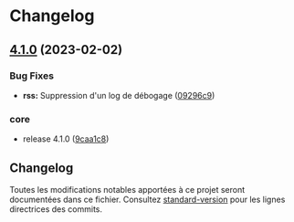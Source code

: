 # Changelog

## [4.1.0](https://github.com/bibudem/api-acquisitions/compare/4.0.1...v4.1.0) (2023-02-02)


### Bug Fixes

* **rss:** Suppression d'un log de débogage ([09296c9](https://github.com/bibudem/api-acquisitions/commit/09296c9470c52964d509216b8944e00e1d5ffc68))


### core

* release 4.1.0 ([9caa1c8](https://github.com/bibudem/api-acquisitions/commit/9caa1c86aeaf5c13aaf799acf2a05d44d2ecd941))

## Changelog

Toutes les modifications notables apportées à ce projet seront documentées dans ce fichier. Consultez [standard-version](https://github.com/conventional-changelog/standard-version) pour les lignes directrices des commits.
